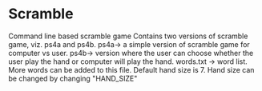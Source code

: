 # Scramble
Command line based scramble game
Contains two versions of scramble game, viz. ps4a and ps4b.
ps4a-> a simple version of scramble game for computer vs user.
ps4b-> version where the user can choose whether the user play the hand or computer will play the hand.
words.txt -> word list. More words can be added to this file.
Default hand size is 7. Hand size can be changed by changing "HAND_SIZE"
